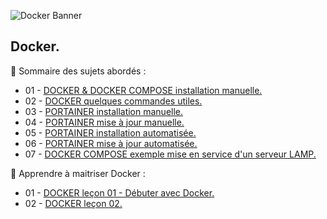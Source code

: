 ![Docker Banner](https://thingsolver.com/wp-content/uploads/docker-cover.png)

## Docker.

👋 Sommaire des sujets abordés :

- 01 - [DOCKER & DOCKER COMPOSE installation manuelle.](DOCKER-et-DOCKER-COMPOSE-Installation-manuelle.md)
- 02 - [DOCKER quelques commandes utiles.](DOCKER-Quelques-commandes-utiles.md)
- 03 - [PORTAINER installation manuelle.](PORTAINER-Installation-manuelle.md)
- 04 - [PORTAINER mise à jour manuelle.](PORTAINER-Mise-à-jour-manuelle.md)
- 05 - [PORTAINER installation automatisée.](PORTAINER-Installation-automatisée.md)
- 06 - [PORTAINER mise à jour automatisée.](PORTAINER-Mise-à-jour-automatisée.md)
- 07 - [DOCKER COMPOSE exemple mise en service d'un serveur LAMP.](DOCKER-COMPOSE-exemple-server-LAMP.md)

👋 Apprendre à maitriser Docker :

- 01 - [DOCKER leçon 01 - Débuter avec Docker.](DOCKER-leçon-01.md)
- 02 - [DOCKER leçon 02.](DOCKER-leçon-02.md)

